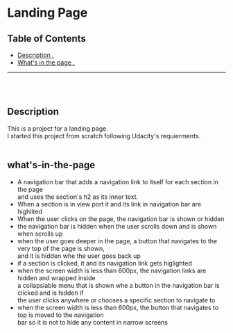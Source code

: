 # Landing Page

## Table of Contents

- [Description  .](#Description)
- [What's in the page  .](#What's-in-the-page)

<hr>
<br><br>

## Description

<p>
This is a project for a landing page.
<br>
I started this project from scratch following Udacity's requierments.
<br>
<br>
</p>

## what's-in-the-page
- A navigation bar that adds a navigation link to itself for each section in the page
<br> and uses the section's h2 as its inner text.
- When a section is in view port it and its link in navigation bar are highlited
- When the user clicks on the page, the navigation bar is shown or hidden
- the navigation bar is hidden when the user scrolls down and is shown when scrolls up
- when the user goes deeper in the page, a button that navigates to the very top of the page is shown,<br>
and it is hidden whe the user goes back up
- if a section is clicked, it and its navigation link gets higlighted
- when the screen width is less than 600px, the navigation links are hidden and wrapped inside <br>
a collapsiable menu that is shown whe a button in the navigation bar is clicked and is hidden if<br>
the user clicks anywhere or chooses a specific section to navigate to
- when the screen width is less than 600px, the button that navigates to top is moved to the navigation<br>
bar so it is not to hide any content in narrow screens